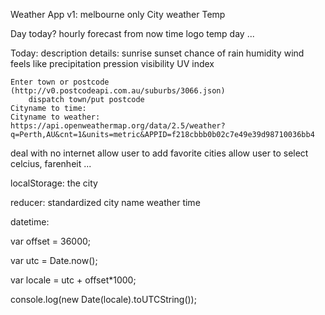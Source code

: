 Weather App
v1: melbourne only
City
    weather
        Temp

Day today?
    hourly forecast from now
        time
        logo
        temp
day
...

Today: description
details:
    sunrise sunset
    chance of rain  humidity
    wind    feels like
    precipitation   pression
    visibility  UV index
    


    Enter town or postcode (http://v0.postcodeapi.com.au/suburbs/3066.json)
        dispatch town/put postcode
    Cityname to time:
    Cityname to weather:
    https://api.openweathermap.org/data/2.5/weather?q=Perth,AU&cnt=1&units=metric&APPID=f218cbbb0b02c7e49e39d98710036bb4
    
     
deal with no internet 
allow user to add favorite cities
allow user to select celcius, farenheit ...

localStorage: the city

reducer:
    standardized city name
    weather
    time


datetime:

var offset = 36000;

var utc = Date.now();

var locale = utc + offset*1000;

console.log(new Date(locale).toUTCString());